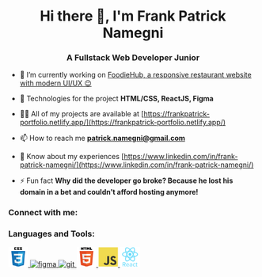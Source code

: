 <h1 align="center">Hi there 👋, I'm Frank Patrick Namegni</h1>
<h3 align="center">A Fullstack Web Developer Junior</h3>

- 🔭 I’m currently working on [FoodieHub, a responsive restaurant website with modern UI/UX 😉](https://github.com/CodeShadowing95/foodiehub)

- 🌱 Technologies for the project **HTML/CSS, ReactJS, Figma**

- 👨‍💻 All of my projects are available at [https://frankpatrick-portfolio.netlify.app/](https://frankpatrick-portfolio.netlify.app/)

- 📫 How to reach me **patrick.namegni@gmail.com**

- 📄 Know about my experiences [https://www.linkedin.com/in/frank-patrick-namegni/](https://www.linkedin.com/in/frank-patrick-namegni/)

- ⚡ Fun fact **Why did the developer go broke? Because he lost his domain in a bet and couldn't afford hosting anymore!**

<h3 align="left">Connect with me:</h3>
<p align="left">
</p>

<h3 align="left">Languages and Tools:</h3>
<p align="left"> <a href="https://www.w3schools.com/css/" target="_blank" rel="noreferrer"> <img src="https://raw.githubusercontent.com/devicons/devicon/master/icons/css3/css3-original-wordmark.svg" alt="css3" width="40" height="40"/> </a> <a href="https://www.figma.com/" target="_blank" rel="noreferrer"> <img src="https://www.vectorlogo.zone/logos/figma/figma-icon.svg" alt="figma" width="40" height="40"/> </a> <a href="https://git-scm.com/" target="_blank" rel="noreferrer"> <img src="https://www.vectorlogo.zone/logos/git-scm/git-scm-icon.svg" alt="git" width="40" height="40"/> </a> <a href="https://www.w3.org/html/" target="_blank" rel="noreferrer"> <img src="https://raw.githubusercontent.com/devicons/devicon/master/icons/html5/html5-original-wordmark.svg" alt="html5" width="40" height="40"/> </a> <a href="https://developer.mozilla.org/en-US/docs/Web/JavaScript" target="_blank" rel="noreferrer"> <img src="https://raw.githubusercontent.com/devicons/devicon/master/icons/javascript/javascript-original.svg" alt="javascript" width="40" height="40"/> </a> <a href="https://reactjs.org/" target="_blank" rel="noreferrer"> <img src="https://raw.githubusercontent.com/devicons/devicon/master/icons/react/react-original-wordmark.svg" alt="react" width="40" height="40"/> </a> </p>
